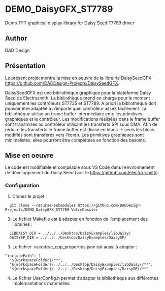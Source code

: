 # DEMO_DaisyGFX_ST7789
Demo TFT graphical display library for Daisy Seed T7789 driver

## Author
DAD Design

## Présentation
Le présent projet montre la mise en oeuvre de la librairie DaisySeedGFX https://github.com/DADDesign-Projects/DaisySeedGFX.

DaisySeedGFX est une bibliothèque graphique pour la plateforme Daisy Seed de Electrosmith.
La bibliothèque prend en charge pour le moment uniquement les contrôleurs ST7735 et ST7789. A priori la bibliothèque doit pouvoir être adaptée à n’importe quel contrôleur assez facilement.
La bibliothèque utilise un frame buffer intermédiaire ente les primitives graphiques et le contrôleur. Les modifications réalisées dans le frame buffer sont transmises au contrôleur utilisant les transferts SPI sous DMA. Afin de réduire les transferts le frame buffer est divisé en blocs -> seuls les blocs modifiés sont transférés vers l’écran.
Les primitives graphiques sont minimalistes, elles pourront être complétées en fonction des besoins.


## Mise en oeuvre
Le code est modifiable et compilable sous VS Code dans l’environnement de développement du Daisy Seed (voir le https://github.com/electro-smith).

### Configuration
1. Clonez le projet :
```
  git clone --recurse-submodules https://github.com/DADDesign-Projects/DEMO_DaisyGFX_ST7789 VotreDossier
```
   
3. Le fichier Makefile est à adapter en fonction de l’emplacement des librairies : 
```
  LIBDAISY_DIR = ../../../Desktop/DaisyExamples/libDaisy/
  DAISYSP_DIR = ../../../Desktop/DaisyExamples/DaisySP/
```
3. Le fichier .vscode/c_cpp_properties.json est aussi à adapter :
```
"includePath": [
  "${workspaceFolder}/**",
  "${workspaceFolder}/../../../Desktop/DaisyExamples/libDaisy//**",
  "${workspaceFolder}/../../../Desktop/DaisyExamples/DaisySP//**"
```
4. Le fichier UserConfig.h permet d’adapter la bibliothèque aux différentes implémantations matérielles.
